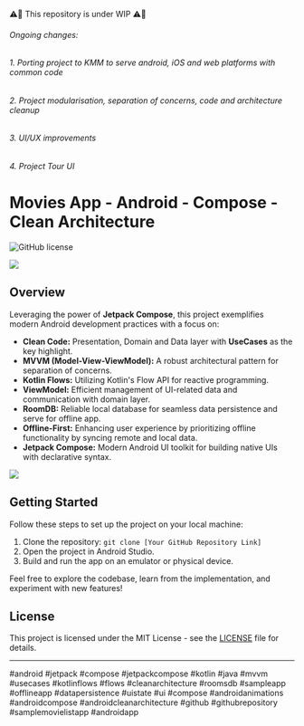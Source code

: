 ⚠️🚧 This repository is under WIP ⚠️🚧
###### Ongoing changes: 
###### 1. Porting project to KMM to serve android, iOS and web platforms with common code
###### 2. Project modularisation, separation of concerns, code and architecture cleanup
###### 3. UI/UX improvements
###### 4. Project Tour UI


# Movies App - Android - Compose - Clean Architecture 

![GitHub license](https://img.shields.io/badge/license-MIT-blue.svg)

![](./screenrecord-4.gif)

## Overview

Leveraging the power of **Jetpack Compose**, this project exemplifies modern Android development practices with a focus on:

- **Clean Code:** Presentation, Domain and Data layer with **UseCases** as the key highlight.
- **MVVM (Model-View-ViewModel):** A robust architectural pattern for separation of concerns.
- **Kotlin Flows:** Utilizing Kotlin's Flow API for reactive programming.
- **ViewModel:** Efficient management of UI-related data and communication with domain layer.
- **RoomDB:** Reliable local database for seamless data persistence and serve for offline app.
- **Offline-First:** Enhancing user experience by prioritizing offline functionality by syncing remote and local data.
- **Jetpack Compose:** Modern Android UI toolkit for building native UIs with declarative syntax.

![](./clean-code.webp)


## Getting Started

Follow these steps to set up the project on your local machine:

1. Clone the repository: `git clone [Your GitHub Repository Link]`
2. Open the project in Android Studio.
3. Build and run the app on an emulator or physical device.

Feel free to explore the codebase, learn from the implementation, and experiment with new features!


## License

This project is licensed under the MIT License - see the [LICENSE](LICENSE) file for details.

---

#android #jetpack #compose #jetpackcompose #kotlin #java #mvvm #usecases #kotlinflows #flows #cleanarchitecture
#roomsdb #sampleapp #offlineapp #datapersistence #uistate #ui #compose #androidanimations #androidcompose #androidcleanarchitecture
#github #githubrepository #samplemovielistapp #androidapp 

